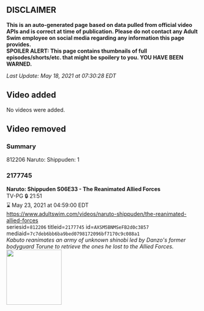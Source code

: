 ## DISCLAIMER
**This is an auto-generated page based on data pulled from official video APIs and is correct at time of publication. Please do not contact any Adult Swim employee on social media regarding any information this page provides.**  
**SPOILER ALERT: This page contains thumbnails of full episodes/shorts/etc. that might be spoilery to you. YOU HAVE BEEN WARNED.**  

_Last Update: May 18, 2021 at 07:30:28 EDT_
## Video added
No videos were added.  
## Video removed
### Summary
812206 Naruto: Shippuden: 1  
### 2177745
**Naruto: Shippuden S06E33 - The Reanimated Allied Forces**  
TV-PG 🔒 21:51  
⌛ May 23, 2021 at 04:59:00 EDT  
https://www.adultswim.com/videos/naruto-shippuden/the-reanimated-allied-forces  
seriesid=`812206` titleid=`2177745` id=`AXSM5BNMSeFB2d0c3857` mediaid=`7c7deb6bb6ba9bed0798172096bf7170c9c088a1`  
_Kabuto reanimates an army of unknown shinobi led by Danzo's former bodyguard Torune to retrieve the ones he lost to the Allied Forces._  
<a href="https://media.cdn.adultswim.com/uploads/20200914/thumbnails/2_2091495389-narutoshippuden_316_TheReanimatedAllied.jpg"><img src="https://media.cdn.adultswim.com/uploads/20200914/thumbnails/2_2091495389-narutoshippuden_316_TheReanimatedAllied.jpg" height="144px" /></a>
